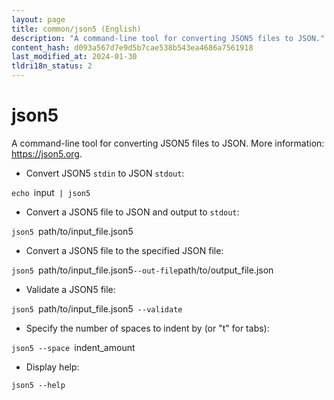 ```yaml
---
layout: page
title: common/json5 (English)
description: "A command-line tool for converting JSON5 files to JSON."
content_hash: d093a567d7e9d5b7cae538b543ea4686a7561918
last_modified_at: 2024-01-30
tldri18n_status: 2
---
```

# json5

A command-line tool for converting JSON5 files to JSON.
More information: <https://json5.org>.

- Convert JSON5 `stdin` to JSON `stdout`:

`echo `<span class="tldr-var badge badge-pill bg-dark-lm bg-white-dm text-white-lm text-dark-dm font-weight-bold">input</span>` | json5`

- Convert a JSON5 file to JSON and output to `stdout`:

`json5 `<span class="tldr-var badge badge-pill bg-dark-lm bg-white-dm text-white-lm text-dark-dm font-weight-bold">path/to/input_file.json5</span>

- Convert a JSON5 file to the specified JSON file:

`json5 `<span class="tldr-var badge badge-pill bg-dark-lm bg-white-dm text-white-lm text-dark-dm font-weight-bold">path/to/input_file.json5</span>` --out-file `<span class="tldr-var badge badge-pill bg-dark-lm bg-white-dm text-white-lm text-dark-dm font-weight-bold">path/to/output_file.json</span>

- Validate a JSON5 file:

`json5 `<span class="tldr-var badge badge-pill bg-dark-lm bg-white-dm text-white-lm text-dark-dm font-weight-bold">path/to/input_file.json5</span>` --validate`

- Specify the number of spaces to indent by (or "t" for tabs):

`json5 --space `<span class="tldr-var badge badge-pill bg-dark-lm bg-white-dm text-white-lm text-dark-dm font-weight-bold">indent_amount</span>

- Display help:

`json5 --help`
